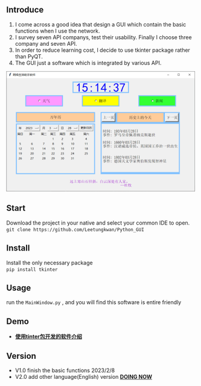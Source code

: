 ## Introduce

1. I come across a good idea that design a GUI which contain the basic functions when I use the network. 
2. I survey seven API companys, test their usability. Finally I choose three company and seven API. 
3. In order to reduce learning cost, I decide to use tkinter package rather than PyQT.
4. The GUI just a software which is integrated by various API.

<p align="left">
  <img width="500" src="./README.assets/image-20230328151442698.png" />

## Start
Download the project in your native and select your common IDE to open.  
`git clone https://github.com/Leetungkwan/Python_GUI`  

## Install
Install the only necessary package  
`pip install tkinter`


## Usage
run the `MainWindow.py` , and you will find this software is entire friendly

## Demo

- [**使用tinter包开发的软件介绍**](https://www.bilibili.com/video/BV18s4y1a7ZS/?share_source=copy_web&vd_source=723a64ac7cca4aa2535cb5b6f70d07ce)

## Version

- V1.0  finish the basic functions        2023/2/8
- V2.0  add other language(English) version  <u>**DOING NOW**</u>
